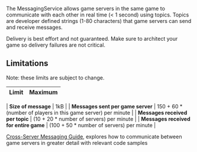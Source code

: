 The MessagingService allows game servers in the same game to communicate with
each other in real time (< 1 second) using topics. Topics are developer
defined strings (1-80 characters) that game servers can send and receive
messages.

Delivery is best effort and not guaranteed. Make sure to architect your game
so delivery failures are not critical.

## Limitations

Note: these limits are subject to change.

| Limit                                          | Maximum                                                                 |
| ---------------------------------------------- | ----------------------------------------------------------------------- |
| 
				**Size of message**
			                   | 
				1kB
			                                                            |
| 
				**Messages sent per game server**
			     | 
				 150 + 60 * (number of players in this game server) per minute
			 |
| 
				**Messages received per topic**
			       | 
				(10 + 20 * number of servers) per minute
			                       |
| 
				**Messages received for entire game**
			 | 
				 (100 + 50 * number of servers) per minute
			                     |


[Cross-Server Messaging Guide][1], explores how to communicate between game
servers in greater detail with relevant code samples

[1]: https://developer.roblox.com/articles/cross-server-messaging